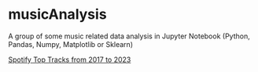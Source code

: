 # musicAnalysis

A group of some music related data analysis in Jupyter Notebook (Python, Pandas, Numpy, Matplotlib or Sklearn)

[Spotify Top Tracks from 2017 to 2023](../blob/main/Spotify%20Top%20Tracks%20Analysis.ipynb)
